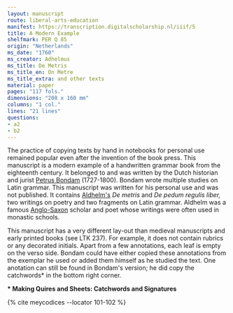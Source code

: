 ```yaml
---
layout: manuscript
route: liberal-arts-education
manifest: https://transcription.digitalscholarship.nl/iiif/5
title: A Modern Example
shelfmark: PER Q 85
origin: "Netherlands"
ms_date: "1760"
ms_creator: Adhelmus
ms_title: De Metris
ms_title_en: On Metre
ms_title_extra: and other texts
material: paper
pages: "117 fols."
dimensions: "208 x 160 mm"
columns: "1 col."
lines: "21 lines"
questions:
- a2
- b2
---
```


The practice of copying texts by hand in notebooks for personal use
remained popular even after the invention of the book press. This
manuscript is a modern example of a handwritten grammar book from the
eighteenth century. It belonged to and was written by the Dutch
historian and jurist [Petrus Bondam](http://resources.huygens.knaw.nl/bwn1880-2000/lemmata/bwn2/bondam)
(1727-1800). Bondam wrote multiple studies on Latin grammar. This
manuscript was written for his personal use and was not published. It
contains [Aldhelm\'s](https://en.wikipedia.org/wiki/Aldhelm) *De metris*
and *De pedum regulis liber,* two writings on poetry and two fragments
on Latin grammar. Aldhelm was a famous
[Anglo-Saxon](https://en.wikipedia.org/wiki/Anglo-Saxons) scholar and
poet whose writings were often used in monastic schools.

This manuscript has a very different lay-out than medieval manuscripts
and early printed books (see LTK 237). For example, it does not contain
rubrics or any decorated initials. Apart from a few annotations, each
leaf is empty on the verso side. Bondam could have either copied these
annotations from the exemplar he used or added them himself as he
studied the text. One anotation can still be found in Bondam's version;
he did copy the catchwords\* in the bottom right corner.

**\* Making Quires and Sheets: Catchwords and Signatures**

{% cite meycodices --locator 101-102 %}